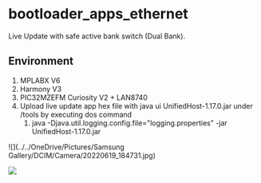 # bootloader_apps_ethernet

Live Update with safe active bank switch (Dual Bank).

## Environment

1. MPLABX V6
2. Harmony V3
3. PIC32MZEFM Curiosity V2 + LAN8740
4. Upload live update app hex file with java ui UnifiedHost-1.17.0.jar under /tools by executing dos command
   1. java -Djava.util.logging.config.file="logging.properties" -jar UnifiedHost-1.17.0.jar

![](../../OneDrive/Pictures/Samsung Gallery/DCIM/Camera/20220619_184731.jpg)

![](D:\OneDrive\Pictures\Microchip\curiosity_v2_plus_lan8740_docklight.PNG)

